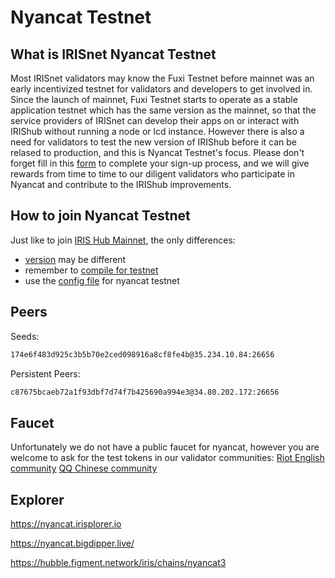 # Nyancat Testnet

## What is IRISnet Nyancat Testnet

Most IRISnet validators may know the Fuxi Testnet before mainnet was an early incentivized testnet for validators and developers to get involved in. Since the launch of mainnet, Fuxi Testnet starts to operate as a stable application testnet which has the same version as the mainnet, so that the service providers of IRISnet can develop their apps on or interact with IRIShub without running a node or lcd instance. However there is also a need for validators to test the new version of IRIShub before it can be relased to production, and this is Nyancat Testnet's focus. Please don't forget fill in this [form](http://nyancat-irisnet.mikecrm.com/SnqhRqw) to complete your sign-up process, and we will give rewards from time to time to our diligent validators who participate in Nyancat and contribute to the IRIShub improvements.

## How to join Nyancat Testnet

Just like to join [IRIS Hub Mainnet](https://www.irisnet.org/docs/get-started/Join-the-Mainnet.html#how-to-join-irishub-mainnet), the only differences:

- [version](./v0.15/README.md) may be different
- remember to [compile for testnet](https://www.irisnet.org/docs/software/How-to-install-irishub.html#compile-source-code)
- use the [config file](./config) for nyancat testnet

## Peers

Seeds:

```bash
174e6f483d925c3b5b70e2ced098916a8cf8fe4b@35.234.10.84:26656
```

Persistent Peers:

```bash
c87675bcaeb72a1f93dbf7d74f7b425690a994e3@34.80.202.172:26656
```

## Faucet

Unfortunately we do not have a public faucet for nyancat, however you are welcome to ask for the test tokens in our validator communities: [Riot English community](https://matrix.to/#/!bmimZgJrUWSmxqQEmG:matrix.org?via=matrix.org&via=t2bot.io) [QQ Chinese community](https://jq.qq.com/?_wv=1027&k=5BeP3tJ)

## Explorer

<https://nyancat.irisplorer.io>

<https://nyancat.bigdipper.live/>

<https://hubble.figment.network/iris/chains/nyancat3>
